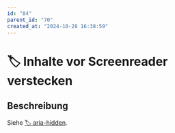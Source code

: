 ```yaml
---
id: "84"
parent_id: "70"
created_at: "2024-10-28 16:38:59"
---
```


# 🏷️ Inhalte vor Screenreader verstecken

## Beschreibung

Siehe [🏷️ aria-hidden](/de/tags/aria-attribute/aria-hidden).
